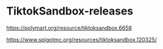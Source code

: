 # TiktokSandbox-releases


https://polymart.org/resource/tiktoksandbox.6658

https://www.spigotmc.org/resources/tiktoksandbox.120325/
